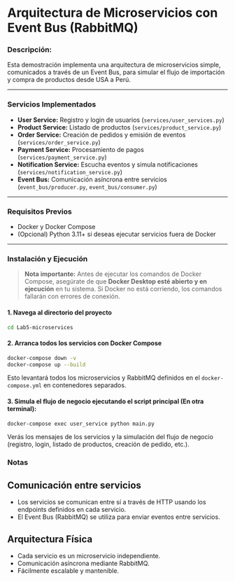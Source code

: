 # Arquitectura de Microservicios con Event Bus (RabbitMQ)

### Descripción:
Esta demostración implementa una arquitectura de microservicios simple, comunicados a través de un Event Bus, para simular el flujo de importación y compra de productos desde USA a Perú.

---

### Servicios Implementados

- **User Service:** Registro y login de usuarios (`services/user_services.py`)
- **Product Service:** Listado de productos (`services/product_service.py`)
- **Order Service:** Creación de pedidos y emisión de eventos (`services/order_service.py`)
- **Payment Service:** Procesamiento de pagos (`services/payment_service.py`)
- **Notification Service:** Escucha eventos y simula notificaciones (`services/notification_service.py`)
- **Event Bus:** Comunicación asíncrona entre servicios (`event_bus/producer.py`, `event_bus/consumer.py`)

---

### Requisitos Previos

- Docker y Docker Compose
- (Opcional) Python 3.11+ si deseas ejecutar servicios fuera de Docker

---

### Instalación y Ejecución

> **Nota importante:**
> Antes de ejecutar los comandos de Docker Compose, asegúrate de que **Docker Desktop esté abierto y en ejecución** en tu sistema. Si Docker no está corriendo, los comandos fallarán con errores de conexión.

#### 1. Navega al directorio del proyecto

```bash
cd Lab5-microservices
```

#### 2. Arranca todos los servicios con Docker Compose

```bash
docker-compose down -v
docker-compose up --build
```

Esto levantará todos los microservicios y RabbitMQ definidos en el `docker-compose.yml` en contenedores separados.

#### 3. Simula el flujo de negocio ejecutando el script principal (En otra terminal):

```bash
docker-compose exec user_service python main.py
```
Verás los mensajes de los servicios y la simulación del flujo de negocio (registro, login, listado de productos, creación de pedido, etc.).

### Notas

## Comunicación entre servicios

- Los servicios se comunican entre sí a través de HTTP usando los endpoints definidos en cada servicio.
- El Event Bus (RabbitMQ) se utiliza para enviar eventos entre servicios.

## Arquitectura Física

- Cada servicio es un microservicio independiente.
- Comunicación asíncrona mediante RabbitMQ.
- Fácilmente escalable y mantenible.
